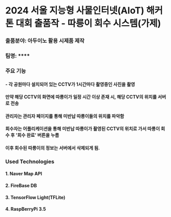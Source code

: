 # 2024 서울 지능형 사물인터넷(AIoT) 해커톤 대회 출품작 - 따릉이 회수 시스템(가제)

### 출품분야: 아두이노 활용 시제품 제작

### 팀명: ****

### 주요 기능

#### - 각 공원마다 설치되어 있는 CCTV가 1시간마다 촬영중인 사진을 촬영

#### 만약 해당 CCTV의 화면에 따릉이가 일정 시간 이상 존재 시, 해당 CCTV의 위치를 서버로 전송

#### 관리자는 관리자 페이지를 통해 미반납 따릉이들의 위치를 파악함

#### 회수자는 어플리케이션을 통해 미반납 따릉이가 촬영된 CCTV의 위치로 가서 따릉이 회수 후 '회수 완료' 버튼을 누름

#### 이후 회수된 따릉이의 정보는 서버에서 삭제되게 됨.

### Used Technologies

#### 1. Naver Map API

#### 2. FireBase DB

#### 3. TensorFlow Light(TFLite)

#### 4. RaspBerryPi 3.5
